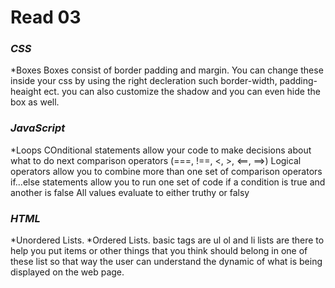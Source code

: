 # Read 03
### _CSS_
*Boxes
Boxes consist of border padding and margin. You can change these inside your css by using the right decleration such border-width, padding-heaight ect. 
you can also customize the shadow and you can even hide the box as well.

### _JavaScript_
*Loops
COnditional statements allow your code to make decisions about what to do next
comparison operators (===, !==, <, >, <==, ==>)
Logical operators allow you to combine more than one set of comparison operators 
if...else statements allow you to run one set of code if a condition is true and another is false
All values evaluate to either truthy or falsy


### _HTML_
*Unordered Lists.
*Ordered Lists.
basic tags are ul ol and li
lists are there to help you put items or other things that you think should belong in one of these list so that way the user can understand the dynamic of what is being displayed on the web page. 